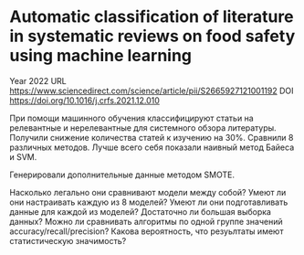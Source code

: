 # Automatic classification of literature in systematic reviews on food safety using machine learning

Year 2022
URL https://www.sciencedirect.com/science/article/pii/S2665927121001192
DOI https://doi.org/10.1016/j.crfs.2021.12.010

При помощи машинного обучения классифицируют статьи на релевантные и нерелевантные для системного обзора литературы. Получили снижение количества статей к изучению на 30%. Сравнили 8 различных методов. Лучше всего себя показали наивный метод Байеса и SVM.

Генерировали дополнительные данные методом SMOTE.

Насколько легально они сравнивают модели между собой? Умеют ли они настраивать каждую из 8 моделей? Умеют ли они подготавливать данные для каждой из моделей? Достаточно ли большая выборка данных? Можно ли сравнивать алгоритмы по одной группе значений accuracy/recall/precision? Какова вероятность, что резуьлтаты имеют статистическую значимость?